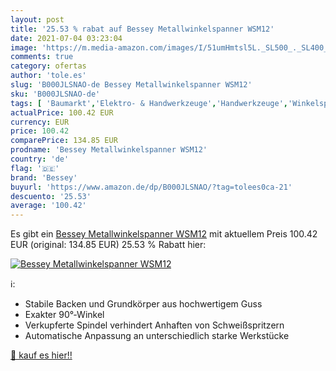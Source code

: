 ```yaml
---
layout: post
title: '25.53 % rabat auf Bessey Metallwinkelspanner WSM12'
date: 2021-07-04 03:23:04
image: 'https://m.media-amazon.com/images/I/51umHmtsl5L._SL500_._SL400_.jpg'
comments: true
category: ofertas
author: 'tole.es'
slug: 'B000JLSNAO-de Bessey Metallwinkelspanner WSM12'
sku: 'B000JLSNAO-de'
tags: [ 'Baumarkt','Elektro- & Handwerkzeuge','Handwerkzeuge','Winkelspanner','Zwingen, Klemmen & Spanner','bessey', ]
actualPrice: 100.42 EUR
currency: EUR
price: 100.42
comparePrice: 134.85 EUR
prodname: 'Bessey Metallwinkelspanner WSM12'
country: 'de'
flag: '🇩🇪'
brand: 'Bessey'
buyurl: 'https://www.amazon.de/dp/B000JLSNAO/?tag=tolees0ca-21'
descuento: '25.53'
average: '100.42'
---
```


Es gibt ein [Bessey Metallwinkelspanner WSM12](https://www.amazon.de/dp/B000JLSNAO/?tag=tolees0ca-21) mit aktuellem Preis 100.42 EUR (original: 134.85 EUR) 25.53 % Rabatt hier:

[![Bessey Metallwinkelspanner WSM12](https://m.media-amazon.com/images/I/51umHmtsl5L._SL500_._SL400_.jpg)](https://www.amazon.de/dp/B000JLSNAO/?tag=tolees0ca-21)

ℹ️:

- Stabile Backen und Grundkörper aus hochwertigem Guss
- Exakter 90°‐Winkel
- Verkupferte Spindel verhindert Anhaften von Schweißspritzern
- Automatische Anpassung an unterschiedlich starke Werkstücke

[🛒 kauf es hier!!](https://www.amazon.de/dp/B000JLSNAO/?tag=tolees0ca-21)
